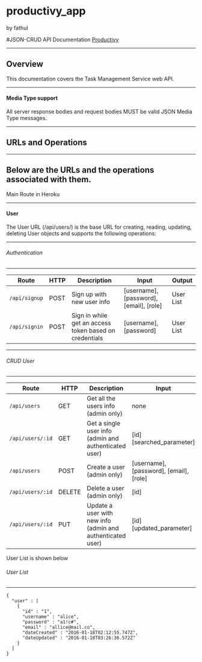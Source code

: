 # productivy_app

by fathul

#JSON-CRUD API Documentation
[Productivy](https://github.com/productivy/productivy)

---
## Overview
This documentation covers the Task Management Service web API.

---
#### Media Type support
All server response bodies and request bodies MUST be valid JSON Media Type messages.

---
## URLs and Operations
---
Below are the URLs and the operations associated with them.
---
Main Route in Heroku

---
#### User
The User URL (/api/users/) is the base URL for creating, reading, updating, deleting User objects and supports the following operations:

---
###### Authentication
---
| Route | HTTP | Description | Input | Output |
| ------ | ------ | ------ | ------ | ------ |
| ````/api/signup```` | POST | Sign up with new user info | [username], [password], [email], [role] | User List
| ````/api/signin```` | POST | Sign in while get an access token based on credentials | [username], [password] | User List

---
###### CRUD User
---
| Route | HTTP | Description | Input | Output |
| ------ | ------ | ------ | ------ | ------ |
| ````/api/users```` | GET | Get all the users info (admin only) | none | User List
| ````/api/users/:id```` | GET | Get a single user info (admin and authenticated user) |  [id] [searched_parameter] | User List
| ````/api/users```` | POST | Create a user (admin only) | [username], [password], [email], [role] | User List
| ````/api/users/:id```` | DELETE | Delete a user (admin only) | [id] | none
| ````/api/users/:id```` | PUT | Update a user with new info (admin and authenticated user) | [id] [updated_parameter] | User List

User List is shown below

###### User List
---
````
{
  "user" : [
    {
      "id" : "1",
      "username" : "alice",
      "password" : "a1!c#",
      "email" : "allice@mail.co",
      "dateCreated" : "2016-01-18T02:12:55.747Z",
      "dateUpdated" : "2016-01-18T03:26:36.572Z"
    }
  ]
}
````